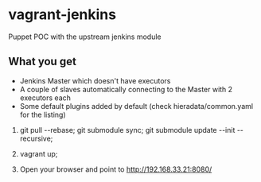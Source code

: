 # vagrant-jenkins
Puppet POC with the upstream jenkins module

## What you get

- Jenkins Master which doesn't have executors
- A couple of slaves automatically connecting to the Master with 2 executors each
- Some default plugins added by default (check hieradata/common.yaml for the listing)

1) git pull --rebase; git submodule sync; git submodule update --init --recursive;

2) vagrant up;

3) Open your browser and point to http://192.168.33.21:8080/
